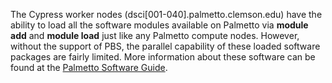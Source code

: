 The Cypress worker nodes (dsci[001-040].palmetto.clemson.edu) have the ability to load all the software modules available on Palmetto via **module add** and **module load** just like any Palmetto compute nodes. However, without the support of PBS, the parallel capability of these loaded software packages are fairly limited. More information about these software can be found at the <a href="https://www.palmetto.clemson.edu/palmetto/pages/software.html" target="_blank">Palmetto Software Guide</a>. 
